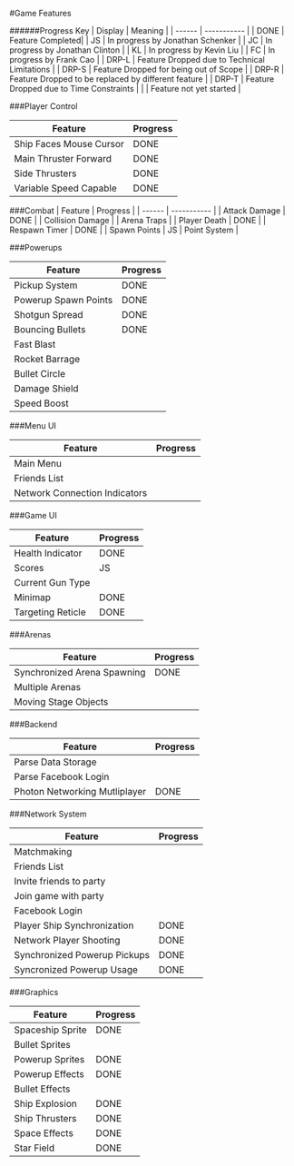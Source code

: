 #Game Features

######Progress Key
| Display | Meaning |
| ------ | ----------- |
| DONE  | Feature Completed|
| JS    | In progress by Jonathan Schenker |
| JC    | In progress by Jonathan Clinton |
| KL    | In progress by Kevin Liu |
| FC    | In progress by Frank Cao |
| DRP-L | Feature Dropped due to Technical Limitations |
| DRP-S | Feature Dropped for being out of Scope |
| DRP-R | Feature Dropped to be replaced by different feature |
| DRP-T | Feature Dropped due to Time Constraints |
|       | Feature not yet started |

###Player Control

| Feature | Progress |
| ------ | ----------- |
| Ship Faces Mouse Cursor | DONE |
| Main Thruster Forward | DONE |
| Side Thrusters | DONE |
| Variable Speed Capable | DONE |

###Combat
| Feature | Progress |
| ------ | ----------- |
| Attack Damage | DONE |
| Collision Damage |
| Arena Traps |
| Player Death | DONE |
| Respawn Timer | DONE |
| Spawn Points | JS
| Point System |

###Powerups

| Feature | Progress |
| ------ | ----------- |
| Pickup System | DONE |
| Powerup Spawn Points | DONE |
| Shotgun Spread | DONE |
| Bouncing Bullets | DONE |
| Fast Blast |
| Rocket Barrage |
| Bullet Circle |
| Damage Shield |
| Speed Boost |

###Menu UI

| Feature | Progress |
| ------ | ----------- |
| Main Menu |
| Friends List |
| Network Connection Indicators |

###Game UI

| Feature | Progress |
| ------ | ----------- |
| Health Indicator | DONE |
| Scores | JS |
| Current Gun Type |
| Minimap | DONE |
| Targeting Reticle | DONE |

###Arenas

| Feature | Progress |
| ------ | ----------- |
| Synchronized Arena Spawning | DONE |
| Multiple Arenas |
| Moving Stage Objects |

###Backend

| Feature | Progress |
| ------ | ----------- |
| Parse Data Storage |
| Parse Facebook Login |
| Photon Networking Mutliplayer | DONE |

###Network System

| Feature | Progress |
| ------ | ----------- |
| Matchmaking |
| Friends List |
| Invite friends to party |
| Join game with party |
| Facebook Login |
| Player Ship Synchronization | DONE |
| Network Player Shooting | DONE |
| Synchronized Powerup Pickups | DONE |
| Syncronized Powerup Usage | DONE |

###Graphics

| Feature | Progress |
| ------ | ----------- |
| Spaceship Sprite | DONE |
| Bullet Sprites |
| Powerup Sprites | DONE |
| Powerup Effects | DONE |
| Bullet Effects |
| Ship Explosion | DONE |
| Ship Thrusters | DONE |
| Space Effects | DONE |
| Star Field | DONE |
